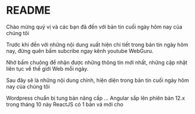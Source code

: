 # README

Chào mừng quý vị và các bạn đã đến với bản tin cuối ngày hôm nay của chúng tôi

Trước khi đến với những nội dung xuất hiện chi tiết trong bản tin ngày hôm nay, đừng quên bấm subcribe ngay kênh youtube WebGuru.

Nhớ bấm chuông để nhận được những thông tin mới nhất, những cập nhật liên tục về thế giới Web mỗi ngày.

Sau đây sẽ là những nội dung chính, hiện diện trong bản tin cuối ngày hôm nay của chúng tôi

Wordpress chuẩn bị tung bản nâng cấp ...
Angular sắp lên phiên bản 12.x trong tháng 10 này
ReactJS có 1 bản vá mới cho

